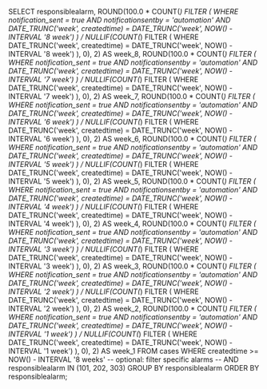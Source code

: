 SELECT
    responsiblealarm,
    ROUND(100.0 * COUNT(*) FILTER (
              WHERE notification_sent = true
              AND notificationsentby = 'automation'
              AND DATE_TRUNC('week', createdtime) = DATE_TRUNC('week', NOW() - INTERVAL '8 week')
          ) / NULLIF(COUNT(*) FILTER (
              WHERE DATE_TRUNC('week', createdtime) = DATE_TRUNC('week', NOW() - INTERVAL '8 week')
          ), 0), 2) AS week_8,
    ROUND(100.0 * COUNT(*) FILTER (
              WHERE notification_sent = true
              AND notificationsentby = 'automation'
              AND DATE_TRUNC('week', createdtime) = DATE_TRUNC('week', NOW() - INTERVAL '7 week')
          ) / NULLIF(COUNT(*) FILTER (
              WHERE DATE_TRUNC('week', createdtime) = DATE_TRUNC('week', NOW() - INTERVAL '7 week')
          ), 0), 2) AS week_7,
    ROUND(100.0 * COUNT(*) FILTER (
              WHERE notification_sent = true
              AND notificationsentby = 'automation'
              AND DATE_TRUNC('week', createdtime) = DATE_TRUNC('week', NOW() - INTERVAL '6 week')
          ) / NULLIF(COUNT(*) FILTER (
              WHERE DATE_TRUNC('week', createdtime) = DATE_TRUNC('week', NOW() - INTERVAL '6 week')
          ), 0), 2) AS week_6,
    ROUND(100.0 * COUNT(*) FILTER (
              WHERE notification_sent = true
              AND notificationsentby = 'automation'
              AND DATE_TRUNC('week', createdtime) = DATE_TRUNC('week', NOW() - INTERVAL '5 week')
          ) / NULLIF(COUNT(*) FILTER (
              WHERE DATE_TRUNC('week', createdtime) = DATE_TRUNC('week', NOW() - INTERVAL '5 week')
          ), 0), 2) AS week_5,
    ROUND(100.0 * COUNT(*) FILTER (
              WHERE notification_sent = true
              AND notificationsentby = 'automation'
              AND DATE_TRUNC('week', createdtime) = DATE_TRUNC('week', NOW() - INTERVAL '4 week')
          ) / NULLIF(COUNT(*) FILTER (
              WHERE DATE_TRUNC('week', createdtime) = DATE_TRUNC('week', NOW() - INTERVAL '4 week')
          ), 0), 2) AS week_4,
    ROUND(100.0 * COUNT(*) FILTER (
              WHERE notification_sent = true
              AND notificationsentby = 'automation'
              AND DATE_TRUNC('week', createdtime) = DATE_TRUNC('week', NOW() - INTERVAL '3 week')
          ) / NULLIF(COUNT(*) FILTER (
              WHERE DATE_TRUNC('week', createdtime) = DATE_TRUNC('week', NOW() - INTERVAL '3 week')
          ), 0), 2) AS week_3,
    ROUND(100.0 * COUNT(*) FILTER (
              WHERE notification_sent = true
              AND notificationsentby = 'automation'
              AND DATE_TRUNC('week', createdtime) = DATE_TRUNC('week', NOW() - INTERVAL '2 week')
          ) / NULLIF(COUNT(*) FILTER (
              WHERE DATE_TRUNC('week', createdtime) = DATE_TRUNC('week', NOW() - INTERVAL '2 week')
          ), 0), 2) AS week_2,
    ROUND(100.0 * COUNT(*) FILTER (
              WHERE notification_sent = true
              AND notificationsentby = 'automation'
              AND DATE_TRUNC('week', createdtime) = DATE_TRUNC('week', NOW() - INTERVAL '1 week')
          ) / NULLIF(COUNT(*) FILTER (
              WHERE DATE_TRUNC('week', createdtime) = DATE_TRUNC('week', NOW() - INTERVAL '1 week')
          ), 0), 2) AS week_1
FROM cases
WHERE createdtime >= NOW() - INTERVAL '8 weeks'
  -- optional: filter specific alarms
  -- AND responsiblealarm IN (101, 202, 303)
GROUP BY responsiblealarm
ORDER BY responsiblealarm;
